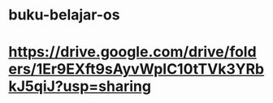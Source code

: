 # buku-belajar-os
# https://drive.google.com/drive/folders/1Er9EXft9sAyvWpIC10tTVk3YRbkJ5qiJ?usp=sharing
